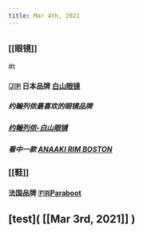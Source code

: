 ```yaml
---
title: Mar 4th, 2021
---
```


##
### [[眼镜]]
#t
#### 🇯🇵 日本品牌 [白山眼镜](http://hakusan-megane.co.jp/)
##### 约翰列侬最喜欢的眼镜品牌
##### [约翰列侬-白山眼镜](https://pic1.zhimg.com/80/v2-d889355ec18ec4b25b61eb4466d3e276_1440w.jpg?source=1940ef5c)
##### 看中一款 [ANAAKI RIM BOSTON](http://hakusan-megane.co.jp/originalframes/conbination/anaaki-rim-boston/)
#####
### [[鞋]]
#### 法国品牌 🇫🇷[Paraboot](https://www.paraboot.com/)
##
## [test]( [[Mar 3rd, 2021]] )
##
